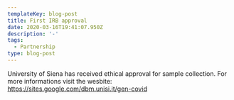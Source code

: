 ```yaml
---
templateKey: blog-post
title: First IRB approval
date: 2020-03-16T19:41:07.950Z
description: '-'
tags:
  - Partnership
type: blog-post
---
```

 University of Siena has received ethical approval for sample collection. For more informations visit the wesbite: <https://sites.google.com/dbm.unisi.it/gen-covid>
